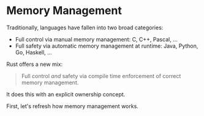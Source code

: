 # Memory Management

Traditionally, languages have fallen into two broad categories:

- Full control via manual memory management: C, C++, Pascal, ...
- Full safety via automatic memory management at runtime: Java, Python, Go, Haskell, ...

Rust offers a new mix:

> Full control _and_ safety via compile time enforcement of correct memory
> management.

It does this with an explicit ownership concept.

First, let's refresh how memory management works.
